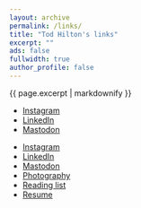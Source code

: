 ```yaml
---
layout: archive
permalink: /links/
title: "Tod Hilton's links"
excerpt: ""
ads: false
fullwidth: true
author_profile: false
---
```


{{ page.excerpt | markdownify }}

* [Instagram](https://instagram.com/HiltonTod)
* [LinkedIn](https://www.linkedin.com/in/todhilton)
* [Mastodon](https://hachyderm.io/@HiltonTod)

<div class="grid__wrapper">
  <ul>
    <li><a href="https://instagram.com/HiltonTod">Instagram</a></li>
    <li><a href="https://www.linkedin.com/in/todhilton">LinkedIn</a></li>
    <li><a href="https://hachyderm.io/@HiltonTod">Mastodon</a></li>
    <li><a href="https://photos.todhilton.com/">Photography</a></li>
    <li><a href="/reads/books">Reading list</a></li>
    <li><a href="/resume">Resume</a></li>
  </ul>
</div>
